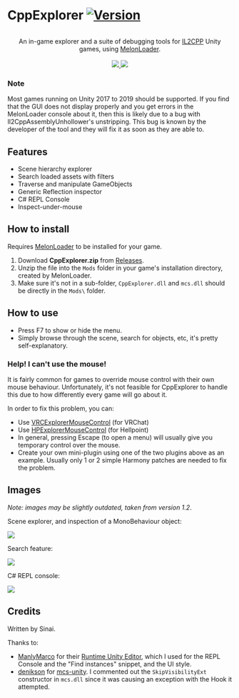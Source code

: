 # CppExplorer [![Version](https://img.shields.io/badge/MelonLoader-0.2.6-green.svg)]()

<p align="center">
  <img align="center" src="">
</p>

<p align="center">
  An in-game explorer and a suite of debugging tools for <a href="https://docs.unity3d.com/Manual/IL2CPP.html">IL2CPP</a> Unity games, using <a href="https://github.com/HerpDerpinstine/MelonLoader">MelonLoader</a>.<br><br>

  <a href="../../releases/latest">
    <img src="https://img.shields.io/github/release/sinai-dev/CppExplorer.svg" />
  </a>
 
  <img src="https://img.shields.io/github/downloads/sinai-dev/CppExplorer/total.svg" />
</p>

### Note
Most games running on Unity 2017 to 2019 should be supported. If you find that the GUI does not display properly and you get errors in the MelonLoader console about it, then this is likely due to a bug with Il2CppAssemblyUnhollower's unstripping. This bug is known by the developer of the tool and they will fix it as soon as they are able to.

## Features
* Scene hierarchy explorer
* Search loaded assets with filters
* Traverse and manipulate GameObjects
* Generic Reflection inspector
* C# REPL Console
* Inspect-under-mouse

## How to install

Requires [MelonLoader](https://github.com/HerpDerpinstine/MelonLoader) to be installed for your game.

1. Download <b>CppExplorer.zip</b> from [Releases](https://github.com/sinaioutlander/CppExplorer/releases).
2. Unzip the file into the `Mods` folder in your game's installation directory, created by MelonLoader.
3. Make sure it's not in a sub-folder, `CppExplorer.dll` and `mcs.dll` should be directly in the `Mods\` folder.

## How to use

* Press F7 to show or hide the menu.
* Simply browse through the scene, search for objects, etc, it's pretty self-explanatory.

### Help! I can't use the mouse!

It is fairly common for games to override mouse control with their own mouse behaviour. Unfortunately, it's not feasible for CppExplorer to handle this due to how differently every game will go about it.

In order to fix this problem, you can:
* Use [VRCExplorerMouseControl](https://github.com/sinaioutlander/VRCExplorerMouseControl) (for VRChat)
* Use [HPExplorerMouseControl](https://github.com/sinaioutlander/Hellpoint-Mods/tree/master/HPExplorerMouseControl/HPExplorerMouseControl) (for Hellpoint)
* In general, pressing Escape (to open a menu) will usually give you temporary control over the mouse.
* Create your own mini-plugin using one of the two plugins above as an example. Usually only 1 or 2 simple Harmony patches are needed to fix the problem.

## Images

<i>Note: images may be slightly outdated, taken from version 1.2</i>.

Scene explorer, and inspection of a MonoBehaviour object:

[![](https://i.imgur.com/Yxizwcz.png)](https://i.imgur.com/Yxizwcz.png)

Search feature:

[![](https://i.imgur.com/F9ZfMvz.png)](https://i.imgur.com/F9ZfMvz.png)


C# REPL console:

[![](https://i.imgur.com/14Dbtf8.png)](https://i.imgur.com/14Dbtf8.png)

## Credits

Written by Sinai.

Thanks to:
* [ManlyMarco](https://github.com/ManlyMarco) for their [Runtime Unity Editor](https://github.com/ManlyMarco/RuntimeUnityEditor), which I used for the REPL Console and the "Find instances" snippet, and the UI style.
* [denikson](https://github.com/denikson) for [mcs-unity](https://github.com/denikson/mcs-unity). I commented out the `SkipVisibilityExt` constructor in `mcs.dll` since it was causing an exception with the Hook it attempted.
